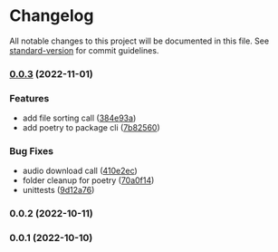 # Changelog

All notable changes to this project will be documented in this file. See [standard-version](https://github.com/conventional-changelog/standard-version) for commit guidelines.

### [0.0.3](https://github.com/cxmiller21/personal-utils/compare/v0.0.2...v0.0.3) (2022-11-01)


### Features

* add file sorting call ([384e93a](https://github.com/cxmiller21/personal-utils/commit/384e93ac58a23d282c591cb054a002f199c08813))
* add poetry to package cli ([7b82560](https://github.com/cxmiller21/personal-utils/commit/7b8256047e25d91a0dcdee279342288059eeb349))


### Bug Fixes

* audio download call ([410e2ec](https://github.com/cxmiller21/personal-utils/commit/410e2ec4d803e0aa51155ac17197d8f3f90aa73d))
* folder cleanup for poetry ([70a0f14](https://github.com/cxmiller21/personal-utils/commit/70a0f1492c4402e8deeeca6738558e1fdd970ca9))
* unittests ([9d12a76](https://github.com/cxmiller21/personal-utils/commit/9d12a76a2d065a3525bd005d187892b352b22f52))

### 0.0.2 (2022-10-11)

### 0.0.1 (2022-10-10)
